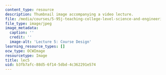 ```yaml
---
content_type: resource
description: Thumbnail image accompanying a video lecture.
file: /media/courses/5-95j-teaching-college-level-science-and-engineering-spring-2009/b3fb7afc88d56f145dbd4c362291e574_lec5.jpg
file_type: image/jpeg
image_metadata:
  caption: ''
  credit: ''
  image-alt: 'Lecture 5: Course Design'
learning_resource_types: []
ocw_type: OCWImage
resourcetype: Image
title: lec5
uid: b3fb7afc-88d5-6f14-5dbd-4c362291e574
---
```

